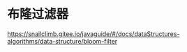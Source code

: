 # 布隆过滤器



https://snailclimb.gitee.io/javaguide/#/docs/dataStructures-algorithms/data-structure/bloom-filter